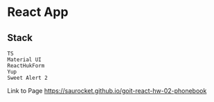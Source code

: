 #  React App
## Stack
    TS
    Material UI
    ReactHukForm
    Yup
    Sweet Alert 2
Link to Page https://saurocket.github.io/goit-react-hw-02-phonebook    
    
 
    
  